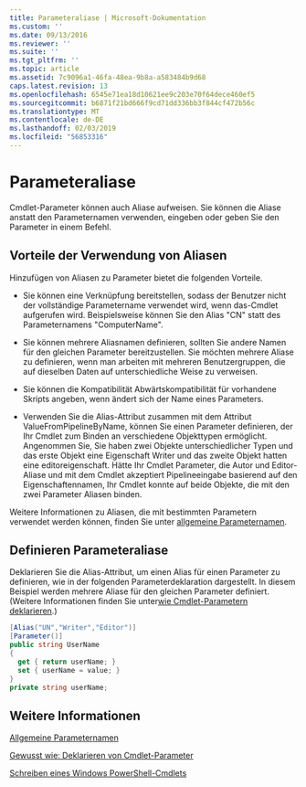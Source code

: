 ```yaml
---
title: Parameteraliase | Microsoft-Dokumentation
ms.custom: ''
ms.date: 09/13/2016
ms.reviewer: ''
ms.suite: ''
ms.tgt_pltfrm: ''
ms.topic: article
ms.assetid: 7c9096a1-46fa-48ea-9b8a-a583484b9d68
caps.latest.revision: 13
ms.openlocfilehash: 6545e71ea18d10621ee9c203e70f64dece460ef5
ms.sourcegitcommit: b6871f21bd666f9cd71dd336bb3f844cf472b56c
ms.translationtype: MT
ms.contentlocale: de-DE
ms.lasthandoff: 02/03/2019
ms.locfileid: "56853316"
---
```

# <a name="parameter-aliases"></a>Parameteraliase

Cmdlet-Parameter können auch Aliase aufweisen. Sie können die Aliase anstatt den Parameternamen verwenden, eingeben oder geben Sie den Parameter in einem Befehl.

## <a name="benefits-of-using-aliases"></a>Vorteile der Verwendung von Aliasen

Hinzufügen von Aliasen zu Parameter bietet die folgenden Vorteile.

- Sie können eine Verknüpfung bereitstellen, sodass der Benutzer nicht der vollständige Parametername verwendet wird, wenn das-Cmdlet aufgerufen wird. Beispielsweise können Sie den Alias "CN" statt des Parameternamens "ComputerName".

- Sie können mehrere Aliasnamen definieren, sollten Sie andere Namen für den gleichen Parameter bereitzustellen. Sie möchten mehrere Aliase zu definieren, wenn man arbeiten mit mehreren Benutzergruppen, die auf dieselben Daten auf unterschiedliche Weise zu verweisen.

- Sie können die Kompatibilität Abwärtskompatibilität für vorhandene Skripts angeben, wenn ändert sich der Name eines Parameters.

- Verwenden Sie die Alias-Attribut zusammen mit dem Attribut ValueFromPipelineByName, können Sie einen Parameter definieren, der Ihr Cmdlet zum Binden an verschiedene Objekttypen ermöglicht. Angenommen Sie, Sie haben zwei Objekte unterschiedlicher Typen und das erste Objekt eine Eigenschaft Writer und das zweite Objekt hatten eine editoreigenschaft. Hätte Ihr Cmdlet Parameter, die Autor und Editor-Aliase und mit dem Cmdlet akzeptiert Pipelineeingabe basierend auf den Eigenschaftennamen, Ihr Cmdlet konnte auf beide Objekte, die mit den zwei Parameter Aliasen binden.

Weitere Informationen zu Aliasen, die mit bestimmten Parametern verwendet werden können, finden Sie unter [allgemeine Parameternamen](./common-parameter-names.md).

## <a name="defining-parameter-aliases"></a>Definieren Parameteraliase

Deklarieren Sie die Alias-Attribut, um einen Alias für einen Parameter zu definieren, wie in der folgenden Parameterdeklaration dargestellt. In diesem Beispiel werden mehrere Aliase für den gleichen Parameter definiert. (Weitere Informationen finden Sie unter[wie Cmdlet-Parametern deklarieren](./how-to-declare-cmdlet-parameters.md).)

```csharp
[Alias("UN","Writer","Editor")]
[Parameter()]
public string UserName
{
  get { return userName; }
  set { userName = value; }
}
private string userName;
```

## <a name="see-also"></a>Weitere Informationen

[Allgemeine Parameternamen](./common-parameter-names.md)

[Gewusst wie: Deklarieren von Cmdlet-Parameter](./how-to-declare-cmdlet-parameters.md)

[Schreiben eines Windows PowerShell-Cmdlets](./writing-a-windows-powershell-cmdlet.md)
